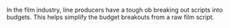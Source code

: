 In the film industry, line producers have a tough ob breaking out scripts into budgets. This helps simplify the budget breakouts from a raw film script. 
